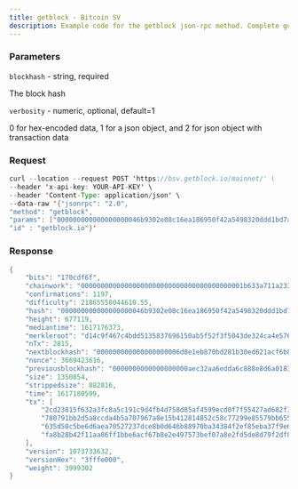```yaml
---
title: getblock - Bitcoin SV
description: Example code for the getblock json-rpc method. Сomplete guide on how to use getblock json-rpc in GetBlock.io Web3 documentation.
---
```


### Parameters


`blockhash` - string, required

The block hash

`verbosity` - numeric, optional, default=1

0 for hex-encoded data, 1 for a json object, and 2 for json object with
transaction data

### Request

``` java
curl --location --request POST 'https://bsv.getblock.io/mainnet/' \ 
--header 'x-api-key: YOUR-API-KEY' \ 
--header 'Content-Type: application/json' \ 
--data-raw '{"jsonrpc": "2.0",
"method": "getblock",
"params": ["000000000000000000046b9302e08c16ea186950f42a5498320ddd1bd7ab3428"],
"id" : "getblock.io"}'
```

###  Response

``` java
{
    "bits": "170cdf6f",
    "chainwork": "00000000000000000000000000000000000000001b633a711a2334c78a29bb40",
    "confirmations": 1197,
    "difficulty": 21865558044610.55,
    "hash": "000000000000000000046b9302e08c16ea186950f42a5498320ddd1bd7ab3428",
    "height": 677119,
    "mediantime": 1617176373,
    "merkleroot": "d14c9f467c4bdd5135837696150ab5f52f3f5043de324ca4e5766b195b9f8f37",
    "nTx": 2815,
    "nextblockhash": "000000000000000000006d8e1eb870bd281b30ed621acf6b8d6af2a3c7ab61f1",
    "nonce": 3669423616,
    "previousblockhash": "0000000000000000000aec32aa6edda6c888e8d6a0183d9c976064f98430c2da",
    "size": 1350854,
    "strippedsize": 882816,
    "time": 1617180599,
    "tx": [
        "2cd23815f632a3fc8a5c191c9d4fb4d758d85af4599ecd0f7f55427ad682f142",
        "780791bb2d5a8ccda4b5a707967a8e15b412814852c58c77299e85579bb65587",
        "635d50c5be6d6aea70527237dce8b0d646b88970ba34384f2ef85eba37f9e604",
        "fa8b28b42f11aa86ff1bbe6acf67b8e2e497573bef07a8e2fd5de8d79f2df80c"
    ],
    "version": 1073733632,
    "versionHex": "3fffe000",
    "weight": 3999302
}
```

